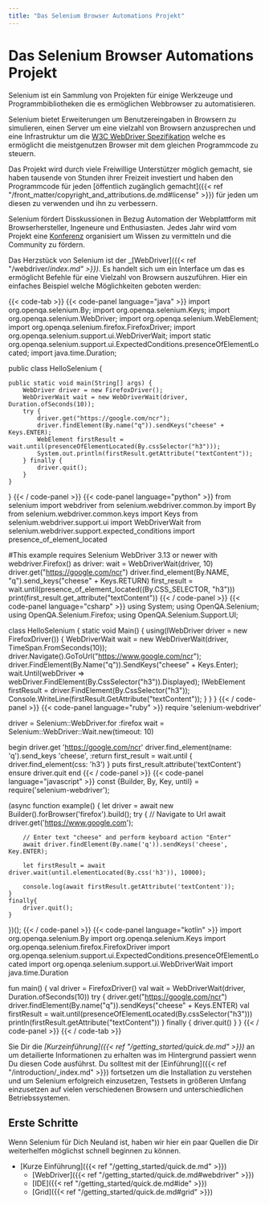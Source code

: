```yaml
---
title: "Das Selenium Browser Automations Projekt"
---
```



# Das Selenium Browser Automations Projekt

Selenium ist ein Sammlung von Projekten für einige Werkzeuge und Programmbibliotheken
die es ermöglichen Webbrowser zu automatisieren.

Selenium bietet Erweiterungen um Benutzereingaben in Browsern zu simulieren,
einen Server um eine vielzahl von Browsern anzusprechen und eine Infrastruktur
um die [W3C WebDriver Spezifikation](//www.w3.org/TR/webdriver/) welche 
es ermöglicht die meistgenutzen Browser mit dem gleichen Programmcode
zu steuern.

Das Projekt wird durch viele Freiwillige Unterstützer möglich gemacht, sie haben
tausende von Stunden ihrer Freizeit investiert und haben den Programmcode für 
jeden [öffentlich zugänglich gemacht]({{< ref "/front_matter/copyright_and_attributions.de.md#license" >}})
für jeden um diesen zu verwenden und ihn zu verbessern.

Selenium fördert Disskussionen in Bezug Automation der Webplattform mit Browserhersteller, 
Ingeneure und Enthusiasten. Jedes Jahr wird vom Projekt eine [Konferenz](//seleniumconf.com/) 
organisiert um Wissen zu vermitteln und die Community zu fördern.


Das Herzstück von Selenium ist der _[WebDriver]({{< ref "/webdriver/_index.md" >}})_. Es 
handelt sich um ein Interface um das es ermöglicht Befehle für eine Vielzahl von Browsern
auszuführen. Hier ein einfaches Beispiel welche Möglichkeiten geboten werden: 


{{< code-tab >}}
  {{< code-panel language="java" >}}
import org.openqa.selenium.By;
import org.openqa.selenium.Keys;
import org.openqa.selenium.WebDriver;
import org.openqa.selenium.WebElement;
import org.openqa.selenium.firefox.FirefoxDriver;
import org.openqa.selenium.support.ui.WebDriverWait;
import static org.openqa.selenium.support.ui.ExpectedConditions.presenceOfElementLocated;
import java.time.Duration;

public class HelloSelenium {

    public static void main(String[] args) {
        WebDriver driver = new FirefoxDriver();
        WebDriverWait wait = new WebDriverWait(driver, Duration.ofSeconds(10));
        try {
            driver.get("https://google.com/ncr");
            driver.findElement(By.name("q")).sendKeys("cheese" + Keys.ENTER);
            WebElement firstResult = wait.until(presenceOfElementLocated(By.cssSelector("h3")));
            System.out.println(firstResult.getAttribute("textContent"));
        } finally {
            driver.quit();
        }
    }
}
  {{< / code-panel >}}
  {{< code-panel language="python" >}}
from selenium import webdriver
from selenium.webdriver.common.by import By
from selenium.webdriver.common.keys import Keys
from selenium.webdriver.support.ui import WebDriverWait
from selenium.webdriver.support.expected_conditions import presence_of_element_located

#This example requires Selenium WebDriver 3.13 or newer
with webdriver.Firefox() as driver:
    wait = WebDriverWait(driver, 10)
    driver.get("https://google.com/ncr")
    driver.find_element(By.NAME, "q").send_keys("cheese" + Keys.RETURN)
    first_result = wait.until(presence_of_element_located((By.CSS_SELECTOR, "h3")))
    print(first_result.get_attribute("textContent"))
  {{< / code-panel >}}
  {{< code-panel language="csharp" >}}
using System;
using OpenQA.Selenium;
using OpenQA.Selenium.Firefox;
using OpenQA.Selenium.Support.UI;

class HelloSelenium {
  static void Main() {
    using(IWebDriver driver = new FirefoxDriver()) {
      WebDriverWait wait = new WebDriverWait(driver, TimeSpan.FromSeconds(10));
      driver.Navigate().GoToUrl("https://www.google.com/ncr");
      driver.FindElement(By.Name("q")).SendKeys("cheese" + Keys.Enter);
      wait.Until(webDriver => webDriver.FindElement(By.CssSelector("h3")).Displayed);
      IWebElement firstResult = driver.FindElement(By.CssSelector("h3"));
      Console.WriteLine(firstResult.GetAttribute("textContent"));
    }
  }
}
  {{< / code-panel >}}
  {{< code-panel language="ruby" >}}
require 'selenium-webdriver'

driver = Selenium::WebDriver.for :firefox
wait = Selenium::WebDriver::Wait.new(timeout: 10)

begin
  driver.get 'https://google.com/ncr'
  driver.find_element(name: 'q').send_keys 'cheese', :return
  first_result = wait.until { driver.find_element(css: 'h3') }
  puts first_result.attribute('textContent')
ensure
  driver.quit
end
  {{< / code-panel >}}
  {{< code-panel language="javascript" >}}
const {Builder, By, Key, until} = require('selenium-webdriver');

(async function example() {
    let driver = await new Builder().forBrowser('firefox').build();
    try {
        // Navigate to Url
        await driver.get('https://www.google.com');

        // Enter text "cheese" and perform keyboard action "Enter"
        await driver.findElement(By.name('q')).sendKeys('cheese', Key.ENTER);

        let firstResult = await driver.wait(until.elementLocated(By.css('h3')), 10000);

        console.log(await firstResult.getAttribute('textContent'));
    }
    finally{
        driver.quit();
    }
})();
  {{< / code-panel >}}
  {{< code-panel language="kotlin" >}}
import org.openqa.selenium.By
import org.openqa.selenium.Keys
import org.openqa.selenium.firefox.FirefoxDriver
import org.openqa.selenium.support.ui.ExpectedConditions.presenceOfElementLocated
import org.openqa.selenium.support.ui.WebDriverWait
import java.time.Duration

fun main() {
    val driver = FirefoxDriver()
    val wait = WebDriverWait(driver, Duration.ofSeconds(10))
    try {
        driver.get("https://google.com/ncr")
        driver.findElement(By.name("q")).sendKeys("cheese" + Keys.ENTER)
        val firstResult = wait.until(presenceOfElementLocated(By.cssSelector("h3")))
        println(firstResult.getAttribute("textContent"))
    } finally {
        driver.quit()
    }
}
  {{< / code-panel >}}
{{< / code-tab >}}


Sie Dir die _[Kurzeinführung]({{< ref "/getting_started/quick.de.md" >}})_ an um detailierte
Informationen zu erhalten was im Hintergrund passiert wenn Du diesen Code ausführst.
Du solltest mit der [Einführung]({{< ref "/introduction/_index.md" >}}) fortsetzen
um die Installation zu verstehen und um Selenium erfolgreich einzusetzen, Testsets in größeren
Umfang einzusetzen auf vielen verschiedenen Browsern und unterschiedlichen Betriebssystemen.


## Erste Schritte

Wenn Selenium für Dich Neuland ist, haben wir hier ein paar Quellen die Dir weiterhelfen
möglichst schnell beginnen zu können.


* [Kurze Einführung]({{< ref "/getting_started/quick.de.md" >}})
  * [WebDriver]({{< ref "/getting_started/quick.de.md#webdriver" >}})
  * [IDE]({{< ref "/getting_started/quick.de.md#ide" >}})
  * [Grid]({{< ref "/getting_started/quick.de.md#grid" >}})

